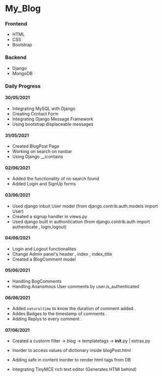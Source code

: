# My_Blog

### Frontend
* HTML
* CSS
* Bootstrap

### Backend
* Django
* MongoDB

### Daily Progress

#### 30/05/2021
* Integrating MySQL with Django
* Creating Contact Form 
* Integrating Django Message Framework
* Using bootstrap displaceable messages

#### 31/05/2021
* Created BlogPost Page
* Working on search on navbar
* Using Django __icontains

#### 02/06/2021
* Added the functionality of no search found
* Added Login and SignUp forms

#### 03/06/2021
* Used django inbuit User model (from django.contrib.auth.models import User)
* Created a signup handler in views.py
* Used django built in authontication (from django.contrib.auth import authenticate , login,logout)

#### 04/06/2021
* Login and Logout functionalites
* Change Admin panel's header , index , index_title
* Created a BlogComment model

#### 05/06/2021
* Handling BogComments 
* Handling Ananomous User comments by user.is_authenticated

#### 06/06/2021
* Added `naturaltime` to know the duration of comment added .
* Addes Badges to the timestamp of comments .
* Adding Replys to every comment .

#### 07/06/2021
* Created a custorm filter
   -> blog -> templatetags -> __init__.py | extras.py

* Inorder to access values of dictionary inside blogPost.html
* Adding safe in content inorder to render html tags from DB
* Integrating TinyMCE rich text editor (Generates HTMl behind)

